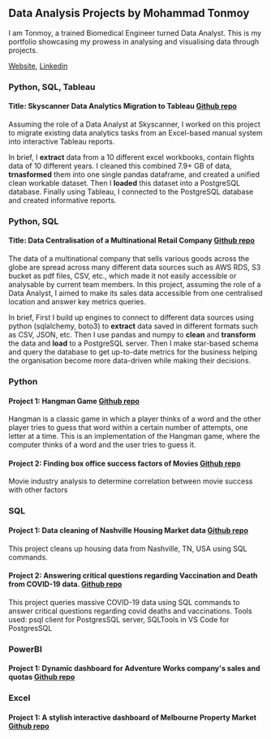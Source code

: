 ## Data Analysis Projects by Mohammad Tonmoy

I am Tonmoy, a trained Biomedical Engineer turned Data Analyst. This is my portfolio showcasing my prowess in analysing and visualising data through projects. 

[Website](https://toncodesdata.github.io/tonmoyDAportfolio.github.io/), [Linkedin](www.linkedin.com/in/rashidtonmoy)

### Python, SQL, Tableau
#### Title: Skyscanner Data Analytics Migration to Tableau [Github repo](https://github.com/tonCodesData/skyscanner-data-analytics-migration-to-tableau)

Assuming the role of a Data Analyst at Skyscanner, I worked on this project to migrate existing data analytics tasks from an Excel-based manual system into interactive Tableau reports. 

In brief, I **extract** data from a 10 different excel workbooks, contain flights data of 10 different years. I cleaned this combined 7.9+ GB of data, **trnasformed** them into one single pandas dataframe, and created a unified clean workable dataset. Then I **loaded** this dataset into a PostgreSQL database. Finally using Tableau, I connected to the PostgreSQL database and created informative reports.    

### Python, SQL
#### Title: Data Centralisation of a Multinational Retail Company [Github repo](https://github.com/tonCodesData/multinational-retail-data-centralisation)

The data of a multinational company that sells various goods across the globe are spread across many different data sources such as AWS RDS, S3 bucket as pdf files, CSV, etc., which made it not easily accessible or analysable by current team members. In this project, assuming the role of a Data Analyst, I aimed to make its sales data accessible from one centralised location and answer key metrics queries.

In brief, First I build up engines to connect to different data sources using python (sqlalchemy, boto3) to **extract** data saved in different formats such as CSV, JSON, etc. Then I use pandas and numpy to **clean** and **transform** the data and **load** to a PostgreSQL server. Then I make star-based schema and query the database to get up-to-date metrics for the business helping the organisation become more data-driven while making their decisions.

### Python
#### Project 1: Hangman Game [Github repo](https://github.com/tonCodesData/hangman-game-python)
Hangman is a classic game in which a player thinks of a word and the other player tries to guess that word within a certain number of attempts, one letter at a time. This is an implementation of the Hangman game, where the computer thinks of a word and the user tries to guess it.
#### Project 2: Finding box office success factors of Movies [Github repo](https://github.com/tonCodesData/movie-success-correlation-python)
Movie industry analysis to determine correlation between movie success with other factors

### SQL
#### Project 1: Data cleaning of Nashville Housing Market data [Github repo](https://github.com/tonCodesData/SQL_housing-data-cleaning)
This project cleans up housing data from Nashville, TN, USA using SQL commands.
#### Project 2: Answering critical questions regarding Vaccination and Death from COVID-19 data. [Github repo](https://github.com/tonCodesData/SQL_covid-data-analysis)
This project queries massive COVID-19 data using SQL commands to answer critical questions regarding covid deaths and vaccinations.
Tools used: psql client for PostgresSQL server, SQLTools in VS Code for PostgresSQL

### PowerBI
#### Project 1: Dynamic dashboard for Adventure Works company's sales and quotas [Github repo](https://github.com/tonCodesData/PowerBI_adventure-works-sales-report)

### Excel
#### Project 1: A stylish interactive dashboard of Melbourne Property Market [Github repo](https://github.com/tonCodesData/Excel_melbourne-property-auction-report)

